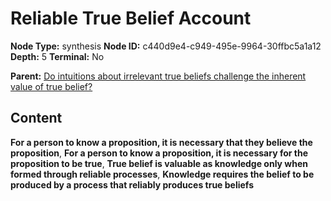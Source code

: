 # Reliable True Belief Account

**Node Type:** synthesis
**Node ID:** c440d9e4-c949-495e-9964-30ffbc5a1a12
**Depth:** 5
**Terminal:** No

**Parent:** [Do intuitions about irrelevant true beliefs challenge the inherent value of true belief?](do-intuitions-about-irrelevant-true-beliefs-challenge-the-inherent-value-of-true-belief-antithesis-96c069bb-f496-487e-b218-c5c80963a204.md)

## Content

**For a person to know a proposition, it is necessary that they believe the proposition**, **For a person to know a proposition, it is necessary for the proposition to be true**, **True belief is valuable as knowledge only when formed through reliable processes**, **Knowledge requires the belief to be produced by a process that reliably produces true beliefs**
